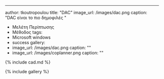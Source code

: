 ---
author: tkoutropoulou
title: "DAC"
image_url: /images/dac.png
caption: "DAC είναι το πιο δημοφιλές "
  - Μελέτη Περίπτωσης
  - Μέθοδος
tags:
  - Microsoft windows
  - success
gallery:
  - image_url: /images/dac.png
    caption: ""
  - image_url: /images/coplanner.png
    caption: ""

{% include cad.md %}

{% include gallery %}
